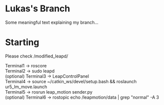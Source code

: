 # Lukas's Branch

Some meaningful text explaining my branch...

# Starting

Please check /modified_leapd/

Terminal1 -> roscore  
Terminal2 -> sudo leapd  
(optional) Terminal3 -> LeapControlPanel  
Terminal4 -> source ~/catkin_ws/devel/setup.bash && roslaunch ur5_lm_move.launch  
Terminal5 -> rosrun leap_motion sender.py  
(optional) Terminal6 -> rostopic echo /leapmotion/data | grep "normal" -A 3  
